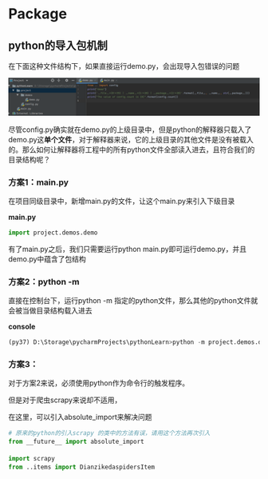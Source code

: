 # Package

## python的导入包机制

在下面这种文件结构下，如果直接运行demo.py，会出现导入包错误的问题

![image-20200716154502302](.\imgs_1\1_1.png)

尽管config.py确实就在demo.py的上级目录中，但是python的解释器只载入了demo.py这**单个文件**，对于解释器来说，它的上级目录的其他文件是没有被载入的。那么如何让解释器将工程中的所有python文件全部读入进去，且符合我们的目录结构呢？

### 方案1：main.py

在项目同级目录中，新增main.py的文件，让这个main.py来引入下级目录

**main.py**

```python
import project.demos.demo
```

有了main.py之后，我们只需要运行python main.py即可运行demo.py，并且demo.py中蕴含了包结构

### 方案2：python -m

直接在控制台下，运行python -m 指定的python文件，那么其他的python文件就会被当做目录结构载入进去

**console**

```python
(py37) D:\Storage\pycharmProjects\pythonLearn>python -m project.demos.demo
```

### 方案3：

对于方案2来说，必须使用python作为命令行的触发程序。

但是对于爬虫scrapy来说却不适用，

在这里，可以引入absolute_import来解决问题

```python
# 原来的python的引入scrapy 的类中的方法有误，请用这个方法再次引入
from __future__ import absolute_import

import scrapy
from ..items import DianzikedaspidersItem
```